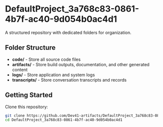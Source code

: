 # DefaultProject_3a768c83-0861-4b7f-ac40-9d054b0ac4d1
A structured repository with dedicated folders for organization.

## Folder Structure

- **code/** - Store all source code files
- **artifacts/** - Store build outputs, documentation, and other generated content
- **logs/** - Store application and system logs
- **transcripts/** - Store conversation transcripts and records

## Getting Started

Clone this repository:
```bash
git clone https://github.com/Dev41-artifacts/DefaultProject_3a768c83-0861-4b7f-ac40-9d054b0ac4d1
cd DefaultProject_3a768c83-0861-4b7f-ac40-9d054b0ac4d1
```
